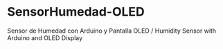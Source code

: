 # SensorHumedad-OLED
Sensor de Humedad con Arduino y Pantalla OLED / Humidity Sensor with Arduino and OLED Display
